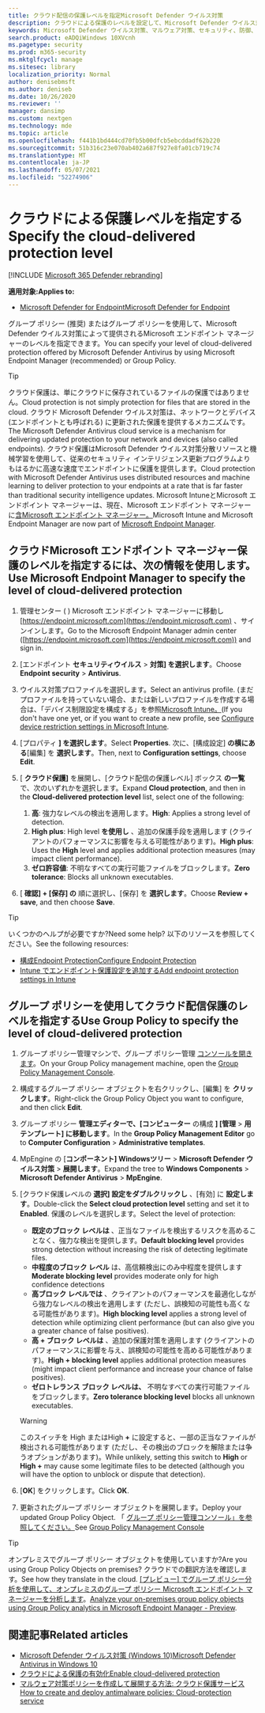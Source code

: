 ```yaml
---
title: クラウド配信の保護レベルを指定Microsoft Defender ウイルス対策
description: クラウドによる保護のレベルを設定して、Microsoft Defender ウイルス対策。
keywords: Microsoft Defender ウイルス対策、マルウェア対策、セキュリティ、防御、クラウド、攻撃性、保護レベル
search.product: eADQiWindows 10XVcnh
ms.pagetype: security
ms.prod: m365-security
ms.mktglfcycl: manage
ms.sitesec: library
localization_priority: Normal
author: denisebmsft
ms.author: deniseb
ms.date: 10/26/2020
ms.reviewer: ''
manager: dansimp
ms.custom: nextgen
ms.technology: mde
ms.topic: article
ms.openlocfilehash: f441b1bd444cd70fb5b00dfcb5ebcddadf62b220
ms.sourcegitcommit: 51b316c23e070ab402a687f927e8fa01cb719c74
ms.translationtype: MT
ms.contentlocale: ja-JP
ms.lasthandoff: 05/07/2021
ms.locfileid: "52274906"
---
```

# <a name="specify-the-cloud-delivered-protection-level"></a><span data-ttu-id="f7201-104">クラウドによる保護レベルを指定する</span><span class="sxs-lookup"><span data-stu-id="f7201-104">Specify the cloud-delivered protection level</span></span>

[!INCLUDE [Microsoft 365 Defender rebranding](../../includes/microsoft-defender.md)]


<span data-ttu-id="f7201-105">**適用対象:**</span><span class="sxs-lookup"><span data-stu-id="f7201-105">**Applies to:**</span></span>

- [<span data-ttu-id="f7201-106">Microsoft Defender for Endpoint</span><span class="sxs-lookup"><span data-stu-id="f7201-106">Microsoft Defender for Endpoint</span></span>](/microsoft-365/security/defender-endpoint/)

<span data-ttu-id="f7201-107">グループ ポリシー (推奨) またはグループ ポリシーを使用して、Microsoft Defender ウイルス対策によって提供されるMicrosoft エンドポイント マネージャーのレベルを指定できます。</span><span class="sxs-lookup"><span data-stu-id="f7201-107">You can specify your level of cloud-delivered protection offered by Microsoft Defender Antivirus by using Microsoft Endpoint Manager (recommended) or Group Policy.</span></span>

> [!TIP]
> <span data-ttu-id="f7201-108">クラウド保護は、単にクラウドに保存されているファイルの保護ではありません。</span><span class="sxs-lookup"><span data-stu-id="f7201-108">Cloud protection is not simply protection for files that are stored in the cloud.</span></span> <span data-ttu-id="f7201-109">クラウド Microsoft Defender ウイルス対策は、ネットワークとデバイス (エンドポイントとも呼ばれる) に更新された保護を提供するメカニズムです。</span><span class="sxs-lookup"><span data-stu-id="f7201-109">The Microsoft Defender Antivirus cloud service is a mechanism for delivering updated protection to your network and devices (also called endpoints).</span></span> <span data-ttu-id="f7201-110">クラウド保護はMicrosoft Defender ウイルス対策分散リソースと機械学習を使用して、従来のセキュリティ インテリジェンス更新プログラムよりもはるかに高速な速度でエンドポイントに保護を提供します。</span><span class="sxs-lookup"><span data-stu-id="f7201-110">Cloud protection with Microsoft Defender Antivirus uses distributed resources and machine learning to deliver protection to your endpoints at a rate that is far faster than traditional security intelligence updates.</span></span> <span data-ttu-id="f7201-111">Microsoft IntuneとMicrosoft エンドポイント マネージャーは、現在、Microsoft エンドポイント マネージャー に[含Microsoft エンドポイント マネージャー。](/mem/endpoint-manager-overview)</span><span class="sxs-lookup"><span data-stu-id="f7201-111">Microsoft Intune and Microsoft Endpoint Manager are now part of [Microsoft Endpoint Manager](/mem/endpoint-manager-overview).</span></span> 


## <a name="use-microsoft-endpoint-manager-to-specify-the-level-of-cloud-delivered-protection"></a><span data-ttu-id="f7201-112">クラウドMicrosoft エンドポイント マネージャー保護のレベルを指定するには、次の情報を使用します。</span><span class="sxs-lookup"><span data-stu-id="f7201-112">Use Microsoft Endpoint Manager to specify the level of cloud-delivered protection</span></span>

1. <span data-ttu-id="f7201-113">管理センター ( ) Microsoft エンドポイント マネージャーに移動し [https://endpoint.microsoft.com](https://endpoint.microsoft.com) 、サインインします。</span><span class="sxs-lookup"><span data-stu-id="f7201-113">Go to the Microsoft Endpoint Manager admin center ([https://endpoint.microsoft.com](https://endpoint.microsoft.com)) and sign in.</span></span>

2. <span data-ttu-id="f7201-114">[エンドポイント **セキュリティウイルス**  >  **対策] を選択します**。</span><span class="sxs-lookup"><span data-stu-id="f7201-114">Choose **Endpoint security** > **Antivirus**.</span></span>

3. <span data-ttu-id="f7201-115">ウイルス対策プロファイルを選択します。</span><span class="sxs-lookup"><span data-stu-id="f7201-115">Select an antivirus profile.</span></span> <span data-ttu-id="f7201-116">(まだプロファイルを持っていない場合、または新しいプロファイルを作成する場合は、「デバイス制限設定を構成する」を参照[Microsoft Intune。](/intune/device-restrictions-configure)</span><span class="sxs-lookup"><span data-stu-id="f7201-116">(If you don't have one yet, or if you want to create a new profile, see [Configure device restriction settings in Microsoft Intune](/intune/device-restrictions-configure).</span></span>

4. <span data-ttu-id="f7201-117">[プロパティ **] を選択します**。</span><span class="sxs-lookup"><span data-stu-id="f7201-117">Select **Properties**.</span></span> <span data-ttu-id="f7201-118">次に、[構成設定] **の横にある**[編集] を **選択します**。</span><span class="sxs-lookup"><span data-stu-id="f7201-118">Then, next to **Configuration settings**, choose **Edit**.</span></span>

5. <span data-ttu-id="f7201-119">[ **クラウド保護]** を展開し、[クラウド配信の保護レベル] ボックス **の一覧** で、次のいずれかを選択します。</span><span class="sxs-lookup"><span data-stu-id="f7201-119">Expand **Cloud protection**, and then in the **Cloud-delivered protection level** list, select one of the following:</span></span>

    1. <span data-ttu-id="f7201-120">**高**: 強力なレベルの検出を適用します。</span><span class="sxs-lookup"><span data-stu-id="f7201-120">**High**: Applies a strong level of detection.</span></span>
    2. <span data-ttu-id="f7201-121">**High plus**: High level **を使用し** 、追加の保護手段を適用します (クライアントのパフォーマンスに影響を与える可能性があります)。</span><span class="sxs-lookup"><span data-stu-id="f7201-121">**High plus**: Uses the **High** level and applies additional protection measures (may impact client performance).</span></span>
    3. <span data-ttu-id="f7201-122">**ゼロ許容値**: 不明なすべての実行可能ファイルをブロックします。</span><span class="sxs-lookup"><span data-stu-id="f7201-122">**Zero tolerance**: Blocks all unknown executables.</span></span>

6. <span data-ttu-id="f7201-123">[ **確認] + [保存] の** 順に選択し、[保存] を **選択します**。</span><span class="sxs-lookup"><span data-stu-id="f7201-123">Choose **Review + save**, and then choose **Save**.</span></span> 

> [!TIP]
> <span data-ttu-id="f7201-124">いくつかのヘルプが必要ですか?</span><span class="sxs-lookup"><span data-stu-id="f7201-124">Need some help?</span></span> <span data-ttu-id="f7201-125">以下のリソースを参照してください。</span><span class="sxs-lookup"><span data-stu-id="f7201-125">See the following resources:</span></span>
> - [<span data-ttu-id="f7201-126">構成Endpoint Protection</span><span class="sxs-lookup"><span data-stu-id="f7201-126">Configure Endpoint Protection</span></span>](/mem/configmgr/protect/deploy-use/endpoint-protection-configure)
> - [<span data-ttu-id="f7201-127">Intune でエンドポイント保護設定を追加する</span><span class="sxs-lookup"><span data-stu-id="f7201-127">Add endpoint protection settings in Intune</span></span>](/mem/intune/protect/endpoint-protection-configure)
  

## <a name="use-group-policy-to-specify-the-level-of-cloud-delivered-protection"></a><span data-ttu-id="f7201-128">グループ ポリシーを使用してクラウド配信保護のレベルを指定する</span><span class="sxs-lookup"><span data-stu-id="f7201-128">Use Group Policy to specify the level of cloud-delivered protection</span></span>

1.  <span data-ttu-id="f7201-129">グループ ポリシー管理マシンで、グループ ポリシー管理 [コンソールを開きます](/previous-versions/windows/it-pro/windows-server-2008-R2-and-2008/cc731212(v=ws.11))。</span><span class="sxs-lookup"><span data-stu-id="f7201-129">On your Group Policy management machine, open the [Group Policy Management Console](/previous-versions/windows/it-pro/windows-server-2008-R2-and-2008/cc731212(v=ws.11)).</span></span>

2. <span data-ttu-id="f7201-130">構成するグループ ポリシー オブジェクトを右クリックし、[編集] を **クリックします**。</span><span class="sxs-lookup"><span data-stu-id="f7201-130">Right-click the Group Policy Object you want to configure, and then click **Edit**.</span></span>

3.  <span data-ttu-id="f7201-131">グループ ポリシー **管理エディターで、[コンピューター** の構成 **] [管理**  >  **用テンプレート] に移動します**。</span><span class="sxs-lookup"><span data-stu-id="f7201-131">In the **Group Policy Management Editor** go to **Computer Configuration** > **Administrative templates**.</span></span>

4.  <span data-ttu-id="f7201-132">MpEngine の [**コンポーネント] Windowsツリー**  >  **Microsoft Defender ウイルス対策**  >  **展開します**。</span><span class="sxs-lookup"><span data-stu-id="f7201-132">Expand the tree to **Windows Components** > **Microsoft Defender Antivirus** > **MpEngine**.</span></span>

5.  <span data-ttu-id="f7201-133">[クラウド保護レベルの **選択] 設定をダブルクリックし** 、[有効] に **設定します**。</span><span class="sxs-lookup"><span data-stu-id="f7201-133">Double-click the **Select cloud protection level** setting and set it to **Enabled**.</span></span> <span data-ttu-id="f7201-134">保護のレベルを選択します。</span><span class="sxs-lookup"><span data-stu-id="f7201-134">Select the level of protection:</span></span>
    - <span data-ttu-id="f7201-135">**既定のブロック レベルは** 、正当なファイルを検出するリスクを高めることなく、強力な検出を提供します。</span><span class="sxs-lookup"><span data-stu-id="f7201-135">**Default blocking level** provides strong detection without increasing the risk of detecting legitimate files.</span></span>
    - <span data-ttu-id="f7201-136">**中程度のブロック レベル** は、高信頼検出にのみ中程度を提供します</span><span class="sxs-lookup"><span data-stu-id="f7201-136">**Moderate blocking level** provides moderate only for high confidence detections</span></span>
    - <span data-ttu-id="f7201-137">**高ブロック レベルでは** 、クライアントのパフォーマンスを最適化しながら強力なレベルの検出を適用します (ただし、誤検知の可能性も高くなる可能性があります)。</span><span class="sxs-lookup"><span data-stu-id="f7201-137">**High blocking level** applies a strong level of detection while optimizing client performance (but can also give you a greater chance of false positives).</span></span>
    - <span data-ttu-id="f7201-138">**高 + ブロック レベルは** 、追加の保護対策を適用します (クライアントのパフォーマンスに影響を与え、誤検知の可能性を高める可能性があります)。</span><span class="sxs-lookup"><span data-stu-id="f7201-138">**High + blocking level** applies additional protection measures (might impact client performance and increase your chance of false positives).</span></span>
    - <span data-ttu-id="f7201-139">**ゼロトレランス ブロック レベルは、** 不明なすべての実行可能ファイルをブロックします。</span><span class="sxs-lookup"><span data-stu-id="f7201-139">**Zero tolerance blocking level** blocks all unknown executables.</span></span>
    
    > [!WARNING]
    > <span data-ttu-id="f7201-140">このスイッチを High またはHigh **+** に設定すると、一部の正当なファイルが検出される可能性があります (ただし、その検出のブロックを解除または争うオプションがあります)。</span><span class="sxs-lookup"><span data-stu-id="f7201-140">While unlikely, setting this switch to **High** or **High +** may cause some legitimate files to be detected (although you will have the option to unblock or dispute that detection).</span></span>

6. <span data-ttu-id="f7201-141">[**OK**] をクリックします。</span><span class="sxs-lookup"><span data-stu-id="f7201-141">Click **OK**.</span></span>

7. <span data-ttu-id="f7201-142">更新されたグループ ポリシー オブジェクトを展開します。</span><span class="sxs-lookup"><span data-stu-id="f7201-142">Deploy your updated Group Policy Object.</span></span> <span data-ttu-id="f7201-143">「 [グループ ポリシー管理コンソール」を参照してください。](/windows/win32/srvnodes/group-policy)</span><span class="sxs-lookup"><span data-stu-id="f7201-143">See [Group Policy Management Console](/windows/win32/srvnodes/group-policy)</span></span>

> [!TIP]
> <span data-ttu-id="f7201-144">オンプレミスでグループ ポリシー オブジェクトを使用していますか?</span><span class="sxs-lookup"><span data-stu-id="f7201-144">Are you using Group Policy Objects on premises?</span></span> <span data-ttu-id="f7201-145">クラウドでの翻訳方法を確認します。</span><span class="sxs-lookup"><span data-stu-id="f7201-145">See how they translate in the cloud.</span></span> <span data-ttu-id="f7201-146">[[プレビュー] でグループ ポリシー分析を使用して、オンプレミスのグループ ポリシー Microsoft エンドポイント マネージャーを分析します](/mem/intune/configuration/group-policy-analytics)。</span><span class="sxs-lookup"><span data-stu-id="f7201-146">[Analyze your on-premises group policy objects using Group Policy analytics in Microsoft Endpoint Manager - Preview](/mem/intune/configuration/group-policy-analytics).</span></span> 
  
## <a name="related-articles"></a><span data-ttu-id="f7201-147">関連記事</span><span class="sxs-lookup"><span data-stu-id="f7201-147">Related articles</span></span>

- [<span data-ttu-id="f7201-148">Microsoft Defender ウイルス対策 (Windows 10)</span><span class="sxs-lookup"><span data-stu-id="f7201-148">Microsoft Defender Antivirus in Windows 10</span></span>](microsoft-defender-antivirus-in-windows-10.md)
- [<span data-ttu-id="f7201-149">クラウドによる保護の有効化</span><span class="sxs-lookup"><span data-stu-id="f7201-149">Enable cloud-delivered protection</span></span>](enable-cloud-protection-microsoft-defender-antivirus.md)
- [<span data-ttu-id="f7201-150">マルウェア対策ポリシーを作成して展開する方法: クラウド保護サービス</span><span class="sxs-lookup"><span data-stu-id="f7201-150">How to create and deploy antimalware policies: Cloud-protection service</span></span>](/configmgr/protect/deploy-use/endpoint-antimalware-policies#cloud-protection-service)